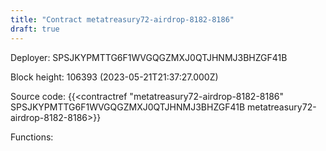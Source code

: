 ```yaml
---
title: "Contract metatreasury72-airdrop-8182-8186"
draft: true
---
```

Deployer: SPSJKYPMTTG6F1WVGQGZMXJ0QTJHNMJ3BHZGF41B


 



Block height: 106393 (2023-05-21T21:37:27.000Z)

Source code: {{<contractref "metatreasury72-airdrop-8182-8186" SPSJKYPMTTG6F1WVGQGZMXJ0QTJHNMJ3BHZGF41B metatreasury72-airdrop-8182-8186>}}

Functions:


